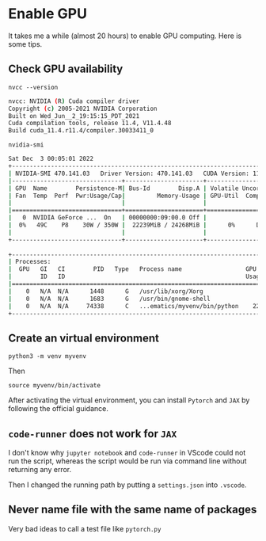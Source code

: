 # Enable GPU 

It takes me a while (almost 20 hours) to enable GPU computing. Here is some
tips. 

## Check GPU availability

`nvcc --version`

```bash
nvcc: NVIDIA (R) Cuda compiler driver
Copyright (c) 2005-2021 NVIDIA Corporation
Built on Wed_Jun__2_19:15:15_PDT_2021
Cuda compilation tools, release 11.4, V11.4.48
Build cuda_11.4.r11.4/compiler.30033411_0
```

`nvidia-smi`

```bash
Sat Dec  3 00:05:01 2022       
+-----------------------------------------------------------------------------+
| NVIDIA-SMI 470.141.03   Driver Version: 470.141.03   CUDA Version: 11.4     |
|-------------------------------+----------------------+----------------------+
| GPU  Name        Persistence-M| Bus-Id        Disp.A | Volatile Uncorr. ECC |
| Fan  Temp  Perf  Pwr:Usage/Cap|         Memory-Usage | GPU-Util  Compute M. |
|                               |                      |               MIG M. |
|===============================+======================+======================|
|   0  NVIDIA GeForce ...  On   | 00000000:09:00.0 Off |                  N/A |
|  0%   49C    P8    30W / 350W |  22239MiB / 24268MiB |      0%      Default |
|                               |                      |                  N/A |
+-------------------------------+----------------------+----------------------+
                                                                               
+-----------------------------------------------------------------------------+
| Processes:                                                                  |
|  GPU   GI   CI        PID   Type   Process name                  GPU Memory |
|        ID   ID                                                   Usage      |
|=============================================================================|
|    0   N/A  N/A      1448      G   /usr/lib/xorg/Xorg                  9MiB |
|    0   N/A  N/A      1683      G   /usr/bin/gnome-shell                8MiB |
|    0   N/A  N/A     74338      C   ...ematics/myvenv/bin/python    22217MiB |
+-----------------------------------------------------------------------------+
```

## Create an virtual environment

`python3 -m venv myvenv`

Then 

`source myvenv/bin/activate`

After activating the virtual environment, you can install `Pytorch` and `JAX` by
following the official guidance. 

## `code-runner` does not work for `JAX`

I don't know why `jupyter notebook` and `code-runner` in VScode could not
run the script, whereas the script would be run via command line without 
returning any error. 

Then I changed the running path by putting a `settings.json` into `.vscode`. 

## Never name file with the same name of packages

Very bad ideas to call a test file like `pytorch.py`